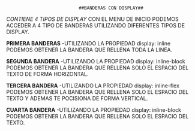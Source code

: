                                ##BANDERAS CON DISPLAY##


*CONTIENE 4 TIPOS DE DISPLAY*
CON EL MENU DE INICIO PODEMOS ACCEDER A 4 TIPO DE BANDERAS UTILIZANDO
DIFERENTES TIPOS DE DISPLAY.

**PRIMERA BANDERAS**
-UTILIZANDO LA PROPIEDAD
       display: inline
PODEMOS OBTENER LA BANDERA QUE RELLENA TODA LA LINEA.

**SEGUNDA BANDERA**
-UTILIZANDO LA PROPIEDAD
       display: inline-block
PODEMOS OBTENER LA BANDERA QUE RELLENA SOLO EL ESPACIO DEL TEXTO DE FORMA
 HORIZONTAL.

**TERCERA BANDERA**
-UTILIZANDO LA PROPIEDAD
       display: inline-flex
PODEMOS OBTENER LA BANDERA QUE RELLENA SOLO EL ESPACIO DEL TEXTO Y ADEMAS TE
POCISIONA DE FORMA VERTICAL.

**CUARTA BANDERA**
-UTILIZANDO LA PROPIEDAD
       display: inline-block
PODEMOS OBTENER LA BANDERA QUE RELLENA SOLO EL ESPACIO DEL TEXTO.
